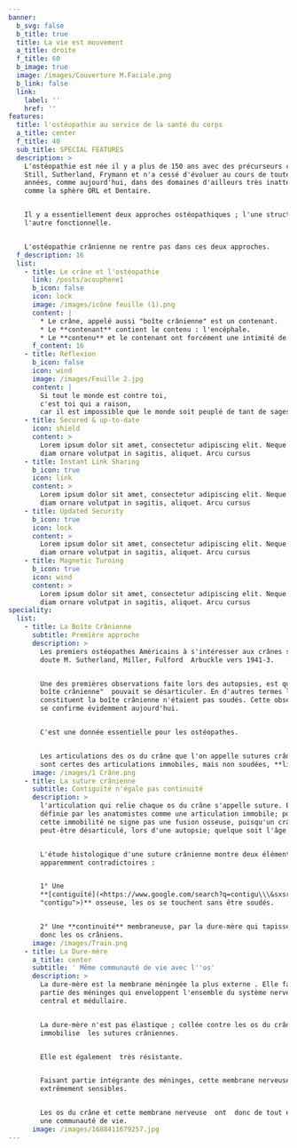 ```yaml
---
banner:
  b_svg: false
  b_title: true
  title: La vie est mouvement
  a_title: droite
  f_title: 60
  b_image: true
  image: /images/Couverture M.Faciale.png
  b_link: false
  link:
    label: ''
    href: ''
features:
  title: l'ostéopathie au service de la santé du corps
  a_title: center
  f_title: 40
  sub_title: SPECIAL FEATURES
  description: >
    L'ostéopathie est née il y a plus de 150 ans avec des précurseurs comme
    Still, Sutherland, Frymann et n'a cessé d'évoluer au cours de toutes ces
    années, comme aujourd'hui, dans des domaines d'ailleurs très inattendus;
    comme la sphère ORL et Dentaire.


    Il y a essentiellement deux approches ostéopathiques ; l'une structurelle,
    l'autre fonctionnelle.


    L'ostéopathie crânienne ne rentre pas dans ces deux approches.
  f_description: 16
  list:
    - title: Le crâne et l'ostéopathie
      link: /posts/acouphene1
      b_icon: false
      icon: lock
      image: /images/icône feuille (1).png
      content: |
        * Le crâne, appelé aussi "boîte crânienne" est un contenant.
        * Le **contenant** contient le contenu : l'encéphale.
        * Le **contenu** et le contenant ont forcément une intimité de vie.
      f_content: 16
    - title: Réflexion
      b_icon: false
      icon: wind
      image: /images/Feuille 2.jpg
      content: |
        Si tout le monde est contre toi,
        c'est toi qui a raison,
        car il est impossible que le monde soit peuplé de tant de sages.
    - title: Secured & up-to-date
      icon: shield
      content: >
        Lorem ipsum dolor sit amet, consectetur adipiscing elit. Neque enim id
        diam ornare volutpat in sagitis, aliquet. Arcu cursus
    - title: Instant Link Sharing
      b_icon: true
      icon: link
      content: >
        Lorem ipsum dolor sit amet, consectetur adipiscing elit. Neque enim id
        diam ornare volutpat in sagitis, aliquet. Arcu cursus
    - title: Updated Security
      b_icon: true
      icon: lock
      content: >
        Lorem ipsum dolor sit amet, consectetur adipiscing elit. Neque enim id
        diam ornare volutpat in sagitis, aliquet. Arcu cursus
    - title: Magnetic Turning
      b_icon: true
      icon: wind
      content: >
        Lorem ipsum dolor sit amet, consectetur adipiscing elit. Neque enim id
        diam ornare volutpat in sagitis, aliquet. Arcu cursus
speciality:
  list:
    - title: La Boîte Crânienne
      subtitle: Première approche
      description: >
        Les premiers ostéopathes Américains à s'intéresser aux crânes sont sans
        doute M. Sutherland, Miller, Fulford  Arbuckle vers 1941-3.


        Une des premières observations faite lors des autopsies, est que "la
        boîte crânienne"  pouvait se désarticuler. En d'autres termes les os qui
        constituent la boîte crânienne n'étaient pas soudés. Cette observation
        se confirme évidemment aujourd'hui.


        C'est une donnée essentielle pour les ostéopathes.


        Les articulations des os du crâne que l'on appelle sutures crâniennes,
        sont certes des articulations immobiles, mais non soudées, **libres**.
      image: /images/1 Crâne.png
    - title: La suture crânienne
      subtitle: Contiguïté n'égale pas continuité
      description: >
        l'articulation qui relie chaque os du crâne s'appelle suture. Elle est
        définie par les anatomistes comme une articulation immobile; pourtant
        cette immobilité ne signe pas une fusion osseuse, puisqu'un crâne
        peut-être désarticulé, lors d'une autopsie; quelque soit l'âge.


        L'étude histologique d'une suture crânienne montre deux éléments
        apparemment contradictoires :


        1° Une
        **[contiguïté](<https://www.google.com/search?q=contigu\\\&sxsrf=APwXEdfQS3lChPJnF28Mqw0Utsnb982dNw%3A1687766143329\\\&ei=f0SZZJPVE-zFkdUP5euoyAk\\\&oq=contigu\\\&gs_lcp=Cgxnd3Mtd2l6LXNlcnAQARgBMgwIIxCKBRAnEEYQ-QEyCAgAEIAEELEDMgUIABCABDIFCAAQgAQyBwgAEIoFEEMyCAgAEIAEEMsBMgUIABCABDIFCAAQgAQyCAgAEIAEEMsBMgUIABCABDoKCAAQRxDWBBCwAzoKCAAQigUQsAMQQzoHCCMQigUQJzoHCAAQgAQQCjogCAAQigUQRhD5ARCXBRCMBRDdBBBGEPQDEPUDEPYDGAFKBAhBGABQoghYzhFg8SZoAXABeACAAYEBiAGeApIBAzIuMZgBAKABAcABAcgBCtoBBggBEAEYEw\\\&sclient=gws-wiz-serp
        "contigu">)** osseuse, les os se touchent sans être soudés.


        2° Une **continuité** membraneuse, par la dure-mère qui tapisse et relie
        donc les os crâniens.
      image: /images/Train.png
    - title: La Dure-mère
      a_title: center
      subtitle: ' Même communauté de vie avec l''os'
      description: >
        La dure-mère est la membrane méningée la plus externe . Elle fait 
        partie des méninges qui enveloppent l'ensemble du système nerveux
        central et médullaire.


        La dure-mère n'est pas élastique ; collée contre les os du crâne elle
        immobilise  les sutures crâniennes.


        Elle est également  très résistante.


        Faisant partie intégrante des méninges, cette membrane nerveuse est
        extrêmement sensibles. 


        Les os du crâne et cette membrane nerveuse  ont  donc de tout évidence
        une communauté de vie.
      image: /images/1688411679257.jpg
---
```
















